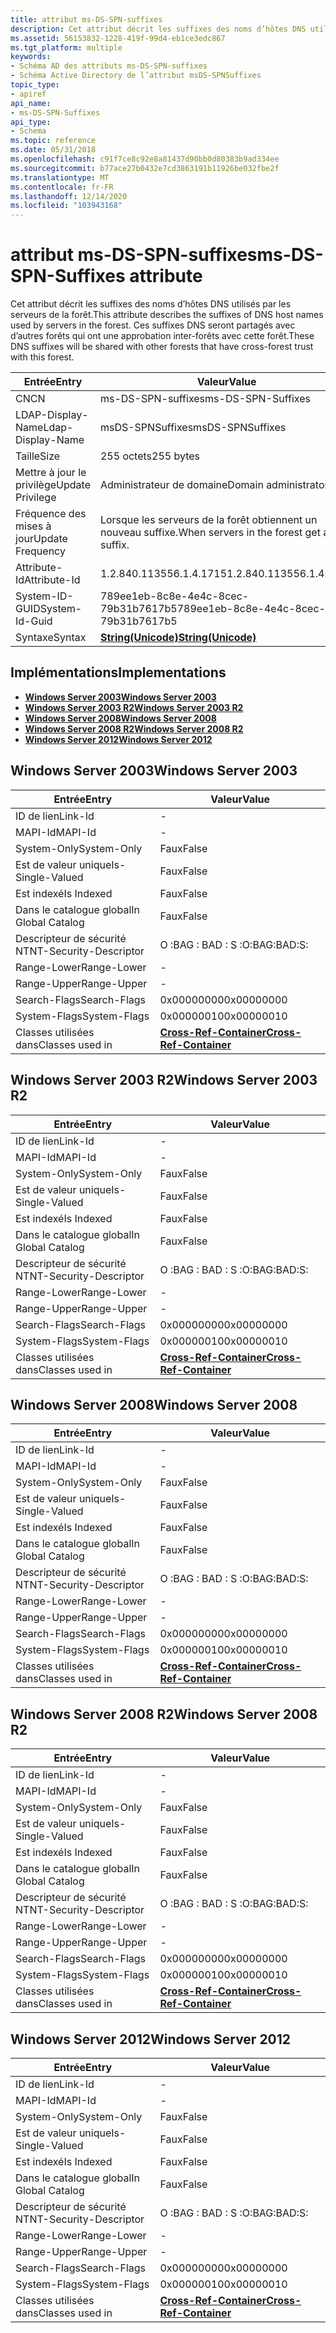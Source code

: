```yaml
---
title: attribut ms-DS-SPN-suffixes
description: Cet attribut décrit les suffixes des noms d’hôtes DNS utilisés par les serveurs de la forêt. Ces suffixes DNS seront partagés avec d’autres forêts qui ont une approbation inter-forêts avec cette forêt.
ms.assetid: 56153832-1228-419f-99d4-eb1ce3edc867
ms.tgt_platform: multiple
keywords:
- Schéma AD des attributs ms-DS-SPN-suffixes
- Schéma Active Directory de l’attribut msDS-SPNSuffixes
topic_type:
- apiref
api_name:
- ms-DS-SPN-Suffixes
api_type:
- Schema
ms.topic: reference
ms.date: 05/31/2018
ms.openlocfilehash: c91f7ce8c92e8a81437d90bb0d80383b9ad334ee
ms.sourcegitcommit: b77ace27b0432e7cd3863191b11926be032fbe2f
ms.translationtype: MT
ms.contentlocale: fr-FR
ms.lasthandoff: 12/14/2020
ms.locfileid: "103943168"
---
```

# <a name="ms-ds-spn-suffixes-attribute"></a><span data-ttu-id="b7e9b-106">attribut ms-DS-SPN-suffixes</span><span class="sxs-lookup"><span data-stu-id="b7e9b-106">ms-DS-SPN-Suffixes attribute</span></span>

<span data-ttu-id="b7e9b-107">Cet attribut décrit les suffixes des noms d’hôtes DNS utilisés par les serveurs de la forêt.</span><span class="sxs-lookup"><span data-stu-id="b7e9b-107">This attribute describes the suffixes of DNS host names used by servers in the forest.</span></span> <span data-ttu-id="b7e9b-108">Ces suffixes DNS seront partagés avec d’autres forêts qui ont une approbation inter-forêts avec cette forêt.</span><span class="sxs-lookup"><span data-stu-id="b7e9b-108">These DNS suffixes will be shared with other forests that have cross-forest trust with this forest.</span></span>



| <span data-ttu-id="b7e9b-109">Entrée</span><span class="sxs-lookup"><span data-stu-id="b7e9b-109">Entry</span></span> | <span data-ttu-id="b7e9b-110">Valeur</span><span class="sxs-lookup"><span data-stu-id="b7e9b-110">Value</span></span> |
|-------------------|----------------------------------------------|
| <span data-ttu-id="b7e9b-111">CN</span><span class="sxs-lookup"><span data-stu-id="b7e9b-111">CN</span></span>                | <span data-ttu-id="b7e9b-112">ms-DS-SPN-suffixes</span><span class="sxs-lookup"><span data-stu-id="b7e9b-112">ms-DS-SPN-Suffixes</span></span>                           |
| <span data-ttu-id="b7e9b-113">LDAP-Display-Name</span><span class="sxs-lookup"><span data-stu-id="b7e9b-113">Ldap-Display-Name</span></span> | <span data-ttu-id="b7e9b-114">msDS-SPNSuffixes</span><span class="sxs-lookup"><span data-stu-id="b7e9b-114">msDS-SPNSuffixes</span></span>                             |
| <span data-ttu-id="b7e9b-115">Taille</span><span class="sxs-lookup"><span data-stu-id="b7e9b-115">Size</span></span>              | <span data-ttu-id="b7e9b-116">255 octets</span><span class="sxs-lookup"><span data-stu-id="b7e9b-116">255 bytes</span></span>                                    |
| <span data-ttu-id="b7e9b-117">Mettre à jour le privilège</span><span class="sxs-lookup"><span data-stu-id="b7e9b-117">Update Privilege</span></span>  | <span data-ttu-id="b7e9b-118">Administrateur de domaine</span><span class="sxs-lookup"><span data-stu-id="b7e9b-118">Domain administrator</span></span>                         |
| <span data-ttu-id="b7e9b-119">Fréquence des mises à jour</span><span class="sxs-lookup"><span data-stu-id="b7e9b-119">Update Frequency</span></span>  | <span data-ttu-id="b7e9b-120">Lorsque les serveurs de la forêt obtiennent un nouveau suffixe.</span><span class="sxs-lookup"><span data-stu-id="b7e9b-120">When servers in the forest get a new suffix.</span></span> |
| <span data-ttu-id="b7e9b-121">Attribute-Id</span><span class="sxs-lookup"><span data-stu-id="b7e9b-121">Attribute-Id</span></span>      | <span data-ttu-id="b7e9b-122">1.2.840.113556.1.4.1715</span><span class="sxs-lookup"><span data-stu-id="b7e9b-122">1.2.840.113556.1.4.1715</span></span>                      |
| <span data-ttu-id="b7e9b-123">System-ID-GUID</span><span class="sxs-lookup"><span data-stu-id="b7e9b-123">System-Id-Guid</span></span>    | <span data-ttu-id="b7e9b-124">789ee1eb-8c8e-4e4c-8cec-79b31b7617b5</span><span class="sxs-lookup"><span data-stu-id="b7e9b-124">789ee1eb-8c8e-4e4c-8cec-79b31b7617b5</span></span>         |
| <span data-ttu-id="b7e9b-125">Syntaxe</span><span class="sxs-lookup"><span data-stu-id="b7e9b-125">Syntax</span></span>            | [<span data-ttu-id="b7e9b-126">**String(Unicode)**</span><span class="sxs-lookup"><span data-stu-id="b7e9b-126">**String(Unicode)**</span></span>](s-string-unicode.md)  |



## <a name="implementations"></a><span data-ttu-id="b7e9b-127">Implémentations</span><span class="sxs-lookup"><span data-stu-id="b7e9b-127">Implementations</span></span>

-   [<span data-ttu-id="b7e9b-128">**Windows Server 2003**</span><span class="sxs-lookup"><span data-stu-id="b7e9b-128">**Windows Server 2003**</span></span>](#windows-server-2003)
-   [<span data-ttu-id="b7e9b-129">**Windows Server 2003 R2**</span><span class="sxs-lookup"><span data-stu-id="b7e9b-129">**Windows Server 2003 R2**</span></span>](#windows-server-2003-r2)
-   [<span data-ttu-id="b7e9b-130">**Windows Server 2008**</span><span class="sxs-lookup"><span data-stu-id="b7e9b-130">**Windows Server 2008**</span></span>](#windows-server-2008)
-   [<span data-ttu-id="b7e9b-131">**Windows Server 2008 R2**</span><span class="sxs-lookup"><span data-stu-id="b7e9b-131">**Windows Server 2008 R2**</span></span>](#windows-server-2008-r2)
-   [<span data-ttu-id="b7e9b-132">**Windows Server 2012**</span><span class="sxs-lookup"><span data-stu-id="b7e9b-132">**Windows Server 2012**</span></span>](#windows-server-2012)

## <a name="windows-server-2003"></a><span data-ttu-id="b7e9b-133">Windows Server 2003</span><span class="sxs-lookup"><span data-stu-id="b7e9b-133">Windows Server 2003</span></span>



| <span data-ttu-id="b7e9b-134">Entrée</span><span class="sxs-lookup"><span data-stu-id="b7e9b-134">Entry</span></span> | <span data-ttu-id="b7e9b-135">Valeur</span><span class="sxs-lookup"><span data-stu-id="b7e9b-135">Value</span></span> |
|------------------------|---------------------------------------------------------------|
| <span data-ttu-id="b7e9b-136">ID de lien</span><span class="sxs-lookup"><span data-stu-id="b7e9b-136">Link-Id</span></span>                | \-                                                            |
| <span data-ttu-id="b7e9b-137">MAPI-Id</span><span class="sxs-lookup"><span data-stu-id="b7e9b-137">MAPI-Id</span></span>                | \-                                                            |
| <span data-ttu-id="b7e9b-138">System-Only</span><span class="sxs-lookup"><span data-stu-id="b7e9b-138">System-Only</span></span>            | <span data-ttu-id="b7e9b-139">Faux</span><span class="sxs-lookup"><span data-stu-id="b7e9b-139">False</span></span>                                                         |
| <span data-ttu-id="b7e9b-140">Est de valeur unique</span><span class="sxs-lookup"><span data-stu-id="b7e9b-140">Is-Single-Valued</span></span>       | <span data-ttu-id="b7e9b-141">Faux</span><span class="sxs-lookup"><span data-stu-id="b7e9b-141">False</span></span>                                                         |
| <span data-ttu-id="b7e9b-142">Est indexé</span><span class="sxs-lookup"><span data-stu-id="b7e9b-142">Is Indexed</span></span>             | <span data-ttu-id="b7e9b-143">Faux</span><span class="sxs-lookup"><span data-stu-id="b7e9b-143">False</span></span>                                                         |
| <span data-ttu-id="b7e9b-144">Dans le catalogue global</span><span class="sxs-lookup"><span data-stu-id="b7e9b-144">In Global Catalog</span></span>      | <span data-ttu-id="b7e9b-145">Faux</span><span class="sxs-lookup"><span data-stu-id="b7e9b-145">False</span></span>                                                         |
| <span data-ttu-id="b7e9b-146">Descripteur de sécurité NT</span><span class="sxs-lookup"><span data-stu-id="b7e9b-146">NT-Security-Descriptor</span></span> | <span data-ttu-id="b7e9b-147">O :BAG : BAD : S :</span><span class="sxs-lookup"><span data-stu-id="b7e9b-147">O:BAG:BAD:S:</span></span>                                                  |
| <span data-ttu-id="b7e9b-148">Range-Lower</span><span class="sxs-lookup"><span data-stu-id="b7e9b-148">Range-Lower</span></span>            | \-                                                            |
| <span data-ttu-id="b7e9b-149">Range-Upper</span><span class="sxs-lookup"><span data-stu-id="b7e9b-149">Range-Upper</span></span>            | \-                                                            |
| <span data-ttu-id="b7e9b-150">Search-Flags</span><span class="sxs-lookup"><span data-stu-id="b7e9b-150">Search-Flags</span></span>           | <span data-ttu-id="b7e9b-151">0x00000000</span><span class="sxs-lookup"><span data-stu-id="b7e9b-151">0x00000000</span></span>                                                    |
| <span data-ttu-id="b7e9b-152">System-Flags</span><span class="sxs-lookup"><span data-stu-id="b7e9b-152">System-Flags</span></span>           | <span data-ttu-id="b7e9b-153">0x00000010</span><span class="sxs-lookup"><span data-stu-id="b7e9b-153">0x00000010</span></span>                                                    |
| <span data-ttu-id="b7e9b-154">Classes utilisées dans</span><span class="sxs-lookup"><span data-stu-id="b7e9b-154">Classes used in</span></span>        | [<span data-ttu-id="b7e9b-155">**Cross-Ref-Container**</span><span class="sxs-lookup"><span data-stu-id="b7e9b-155">**Cross-Ref-Container**</span></span>](c-crossrefcontainer.md)<br/> |



## <a name="windows-server-2003-r2"></a><span data-ttu-id="b7e9b-156">Windows Server 2003 R2</span><span class="sxs-lookup"><span data-stu-id="b7e9b-156">Windows Server 2003 R2</span></span>



| <span data-ttu-id="b7e9b-157">Entrée</span><span class="sxs-lookup"><span data-stu-id="b7e9b-157">Entry</span></span> | <span data-ttu-id="b7e9b-158">Valeur</span><span class="sxs-lookup"><span data-stu-id="b7e9b-158">Value</span></span> |
|------------------------|---------------------------------------------------------------|
| <span data-ttu-id="b7e9b-159">ID de lien</span><span class="sxs-lookup"><span data-stu-id="b7e9b-159">Link-Id</span></span>                | \-                                                            |
| <span data-ttu-id="b7e9b-160">MAPI-Id</span><span class="sxs-lookup"><span data-stu-id="b7e9b-160">MAPI-Id</span></span>                | \-                                                            |
| <span data-ttu-id="b7e9b-161">System-Only</span><span class="sxs-lookup"><span data-stu-id="b7e9b-161">System-Only</span></span>            | <span data-ttu-id="b7e9b-162">Faux</span><span class="sxs-lookup"><span data-stu-id="b7e9b-162">False</span></span>                                                         |
| <span data-ttu-id="b7e9b-163">Est de valeur unique</span><span class="sxs-lookup"><span data-stu-id="b7e9b-163">Is-Single-Valued</span></span>       | <span data-ttu-id="b7e9b-164">Faux</span><span class="sxs-lookup"><span data-stu-id="b7e9b-164">False</span></span>                                                         |
| <span data-ttu-id="b7e9b-165">Est indexé</span><span class="sxs-lookup"><span data-stu-id="b7e9b-165">Is Indexed</span></span>             | <span data-ttu-id="b7e9b-166">Faux</span><span class="sxs-lookup"><span data-stu-id="b7e9b-166">False</span></span>                                                         |
| <span data-ttu-id="b7e9b-167">Dans le catalogue global</span><span class="sxs-lookup"><span data-stu-id="b7e9b-167">In Global Catalog</span></span>      | <span data-ttu-id="b7e9b-168">Faux</span><span class="sxs-lookup"><span data-stu-id="b7e9b-168">False</span></span>                                                         |
| <span data-ttu-id="b7e9b-169">Descripteur de sécurité NT</span><span class="sxs-lookup"><span data-stu-id="b7e9b-169">NT-Security-Descriptor</span></span> | <span data-ttu-id="b7e9b-170">O :BAG : BAD : S :</span><span class="sxs-lookup"><span data-stu-id="b7e9b-170">O:BAG:BAD:S:</span></span>                                                  |
| <span data-ttu-id="b7e9b-171">Range-Lower</span><span class="sxs-lookup"><span data-stu-id="b7e9b-171">Range-Lower</span></span>            | \-                                                            |
| <span data-ttu-id="b7e9b-172">Range-Upper</span><span class="sxs-lookup"><span data-stu-id="b7e9b-172">Range-Upper</span></span>            | \-                                                            |
| <span data-ttu-id="b7e9b-173">Search-Flags</span><span class="sxs-lookup"><span data-stu-id="b7e9b-173">Search-Flags</span></span>           | <span data-ttu-id="b7e9b-174">0x00000000</span><span class="sxs-lookup"><span data-stu-id="b7e9b-174">0x00000000</span></span>                                                    |
| <span data-ttu-id="b7e9b-175">System-Flags</span><span class="sxs-lookup"><span data-stu-id="b7e9b-175">System-Flags</span></span>           | <span data-ttu-id="b7e9b-176">0x00000010</span><span class="sxs-lookup"><span data-stu-id="b7e9b-176">0x00000010</span></span>                                                    |
| <span data-ttu-id="b7e9b-177">Classes utilisées dans</span><span class="sxs-lookup"><span data-stu-id="b7e9b-177">Classes used in</span></span>        | [<span data-ttu-id="b7e9b-178">**Cross-Ref-Container**</span><span class="sxs-lookup"><span data-stu-id="b7e9b-178">**Cross-Ref-Container**</span></span>](c-crossrefcontainer.md)<br/> |



## <a name="windows-server-2008"></a><span data-ttu-id="b7e9b-179">Windows Server 2008</span><span class="sxs-lookup"><span data-stu-id="b7e9b-179">Windows Server 2008</span></span>



| <span data-ttu-id="b7e9b-180">Entrée</span><span class="sxs-lookup"><span data-stu-id="b7e9b-180">Entry</span></span> | <span data-ttu-id="b7e9b-181">Valeur</span><span class="sxs-lookup"><span data-stu-id="b7e9b-181">Value</span></span> |
|------------------------|---------------------------------------------------------------|
| <span data-ttu-id="b7e9b-182">ID de lien</span><span class="sxs-lookup"><span data-stu-id="b7e9b-182">Link-Id</span></span>                | \-                                                            |
| <span data-ttu-id="b7e9b-183">MAPI-Id</span><span class="sxs-lookup"><span data-stu-id="b7e9b-183">MAPI-Id</span></span>                | \-                                                            |
| <span data-ttu-id="b7e9b-184">System-Only</span><span class="sxs-lookup"><span data-stu-id="b7e9b-184">System-Only</span></span>            | <span data-ttu-id="b7e9b-185">Faux</span><span class="sxs-lookup"><span data-stu-id="b7e9b-185">False</span></span>                                                         |
| <span data-ttu-id="b7e9b-186">Est de valeur unique</span><span class="sxs-lookup"><span data-stu-id="b7e9b-186">Is-Single-Valued</span></span>       | <span data-ttu-id="b7e9b-187">Faux</span><span class="sxs-lookup"><span data-stu-id="b7e9b-187">False</span></span>                                                         |
| <span data-ttu-id="b7e9b-188">Est indexé</span><span class="sxs-lookup"><span data-stu-id="b7e9b-188">Is Indexed</span></span>             | <span data-ttu-id="b7e9b-189">Faux</span><span class="sxs-lookup"><span data-stu-id="b7e9b-189">False</span></span>                                                         |
| <span data-ttu-id="b7e9b-190">Dans le catalogue global</span><span class="sxs-lookup"><span data-stu-id="b7e9b-190">In Global Catalog</span></span>      | <span data-ttu-id="b7e9b-191">Faux</span><span class="sxs-lookup"><span data-stu-id="b7e9b-191">False</span></span>                                                         |
| <span data-ttu-id="b7e9b-192">Descripteur de sécurité NT</span><span class="sxs-lookup"><span data-stu-id="b7e9b-192">NT-Security-Descriptor</span></span> | <span data-ttu-id="b7e9b-193">O :BAG : BAD : S :</span><span class="sxs-lookup"><span data-stu-id="b7e9b-193">O:BAG:BAD:S:</span></span>                                                  |
| <span data-ttu-id="b7e9b-194">Range-Lower</span><span class="sxs-lookup"><span data-stu-id="b7e9b-194">Range-Lower</span></span>            | \-                                                            |
| <span data-ttu-id="b7e9b-195">Range-Upper</span><span class="sxs-lookup"><span data-stu-id="b7e9b-195">Range-Upper</span></span>            | \-                                                            |
| <span data-ttu-id="b7e9b-196">Search-Flags</span><span class="sxs-lookup"><span data-stu-id="b7e9b-196">Search-Flags</span></span>           | <span data-ttu-id="b7e9b-197">0x00000000</span><span class="sxs-lookup"><span data-stu-id="b7e9b-197">0x00000000</span></span>                                                    |
| <span data-ttu-id="b7e9b-198">System-Flags</span><span class="sxs-lookup"><span data-stu-id="b7e9b-198">System-Flags</span></span>           | <span data-ttu-id="b7e9b-199">0x00000010</span><span class="sxs-lookup"><span data-stu-id="b7e9b-199">0x00000010</span></span>                                                    |
| <span data-ttu-id="b7e9b-200">Classes utilisées dans</span><span class="sxs-lookup"><span data-stu-id="b7e9b-200">Classes used in</span></span>        | [<span data-ttu-id="b7e9b-201">**Cross-Ref-Container**</span><span class="sxs-lookup"><span data-stu-id="b7e9b-201">**Cross-Ref-Container**</span></span>](c-crossrefcontainer.md)<br/> |



## <a name="windows-server-2008-r2"></a><span data-ttu-id="b7e9b-202">Windows Server 2008 R2</span><span class="sxs-lookup"><span data-stu-id="b7e9b-202">Windows Server 2008 R2</span></span>



| <span data-ttu-id="b7e9b-203">Entrée</span><span class="sxs-lookup"><span data-stu-id="b7e9b-203">Entry</span></span> | <span data-ttu-id="b7e9b-204">Valeur</span><span class="sxs-lookup"><span data-stu-id="b7e9b-204">Value</span></span> |
|------------------------|---------------------------------------------------------------|
| <span data-ttu-id="b7e9b-205">ID de lien</span><span class="sxs-lookup"><span data-stu-id="b7e9b-205">Link-Id</span></span>                | \-                                                            |
| <span data-ttu-id="b7e9b-206">MAPI-Id</span><span class="sxs-lookup"><span data-stu-id="b7e9b-206">MAPI-Id</span></span>                | \-                                                            |
| <span data-ttu-id="b7e9b-207">System-Only</span><span class="sxs-lookup"><span data-stu-id="b7e9b-207">System-Only</span></span>            | <span data-ttu-id="b7e9b-208">Faux</span><span class="sxs-lookup"><span data-stu-id="b7e9b-208">False</span></span>                                                         |
| <span data-ttu-id="b7e9b-209">Est de valeur unique</span><span class="sxs-lookup"><span data-stu-id="b7e9b-209">Is-Single-Valued</span></span>       | <span data-ttu-id="b7e9b-210">Faux</span><span class="sxs-lookup"><span data-stu-id="b7e9b-210">False</span></span>                                                         |
| <span data-ttu-id="b7e9b-211">Est indexé</span><span class="sxs-lookup"><span data-stu-id="b7e9b-211">Is Indexed</span></span>             | <span data-ttu-id="b7e9b-212">Faux</span><span class="sxs-lookup"><span data-stu-id="b7e9b-212">False</span></span>                                                         |
| <span data-ttu-id="b7e9b-213">Dans le catalogue global</span><span class="sxs-lookup"><span data-stu-id="b7e9b-213">In Global Catalog</span></span>      | <span data-ttu-id="b7e9b-214">Faux</span><span class="sxs-lookup"><span data-stu-id="b7e9b-214">False</span></span>                                                         |
| <span data-ttu-id="b7e9b-215">Descripteur de sécurité NT</span><span class="sxs-lookup"><span data-stu-id="b7e9b-215">NT-Security-Descriptor</span></span> | <span data-ttu-id="b7e9b-216">O :BAG : BAD : S :</span><span class="sxs-lookup"><span data-stu-id="b7e9b-216">O:BAG:BAD:S:</span></span>                                                  |
| <span data-ttu-id="b7e9b-217">Range-Lower</span><span class="sxs-lookup"><span data-stu-id="b7e9b-217">Range-Lower</span></span>            | \-                                                            |
| <span data-ttu-id="b7e9b-218">Range-Upper</span><span class="sxs-lookup"><span data-stu-id="b7e9b-218">Range-Upper</span></span>            | \-                                                            |
| <span data-ttu-id="b7e9b-219">Search-Flags</span><span class="sxs-lookup"><span data-stu-id="b7e9b-219">Search-Flags</span></span>           | <span data-ttu-id="b7e9b-220">0x00000000</span><span class="sxs-lookup"><span data-stu-id="b7e9b-220">0x00000000</span></span>                                                    |
| <span data-ttu-id="b7e9b-221">System-Flags</span><span class="sxs-lookup"><span data-stu-id="b7e9b-221">System-Flags</span></span>           | <span data-ttu-id="b7e9b-222">0x00000010</span><span class="sxs-lookup"><span data-stu-id="b7e9b-222">0x00000010</span></span>                                                    |
| <span data-ttu-id="b7e9b-223">Classes utilisées dans</span><span class="sxs-lookup"><span data-stu-id="b7e9b-223">Classes used in</span></span>        | [<span data-ttu-id="b7e9b-224">**Cross-Ref-Container**</span><span class="sxs-lookup"><span data-stu-id="b7e9b-224">**Cross-Ref-Container**</span></span>](c-crossrefcontainer.md)<br/> |



## <a name="windows-server-2012"></a><span data-ttu-id="b7e9b-225">Windows Server 2012</span><span class="sxs-lookup"><span data-stu-id="b7e9b-225">Windows Server 2012</span></span>



| <span data-ttu-id="b7e9b-226">Entrée</span><span class="sxs-lookup"><span data-stu-id="b7e9b-226">Entry</span></span> | <span data-ttu-id="b7e9b-227">Valeur</span><span class="sxs-lookup"><span data-stu-id="b7e9b-227">Value</span></span> |
|------------------------|---------------------------------------------------------------|
| <span data-ttu-id="b7e9b-228">ID de lien</span><span class="sxs-lookup"><span data-stu-id="b7e9b-228">Link-Id</span></span>                | \-                                                            |
| <span data-ttu-id="b7e9b-229">MAPI-Id</span><span class="sxs-lookup"><span data-stu-id="b7e9b-229">MAPI-Id</span></span>                | \-                                                            |
| <span data-ttu-id="b7e9b-230">System-Only</span><span class="sxs-lookup"><span data-stu-id="b7e9b-230">System-Only</span></span>            | <span data-ttu-id="b7e9b-231">Faux</span><span class="sxs-lookup"><span data-stu-id="b7e9b-231">False</span></span>                                                         |
| <span data-ttu-id="b7e9b-232">Est de valeur unique</span><span class="sxs-lookup"><span data-stu-id="b7e9b-232">Is-Single-Valued</span></span>       | <span data-ttu-id="b7e9b-233">Faux</span><span class="sxs-lookup"><span data-stu-id="b7e9b-233">False</span></span>                                                         |
| <span data-ttu-id="b7e9b-234">Est indexé</span><span class="sxs-lookup"><span data-stu-id="b7e9b-234">Is Indexed</span></span>             | <span data-ttu-id="b7e9b-235">Faux</span><span class="sxs-lookup"><span data-stu-id="b7e9b-235">False</span></span>                                                         |
| <span data-ttu-id="b7e9b-236">Dans le catalogue global</span><span class="sxs-lookup"><span data-stu-id="b7e9b-236">In Global Catalog</span></span>      | <span data-ttu-id="b7e9b-237">Faux</span><span class="sxs-lookup"><span data-stu-id="b7e9b-237">False</span></span>                                                         |
| <span data-ttu-id="b7e9b-238">Descripteur de sécurité NT</span><span class="sxs-lookup"><span data-stu-id="b7e9b-238">NT-Security-Descriptor</span></span> | <span data-ttu-id="b7e9b-239">O :BAG : BAD : S :</span><span class="sxs-lookup"><span data-stu-id="b7e9b-239">O:BAG:BAD:S:</span></span>                                                  |
| <span data-ttu-id="b7e9b-240">Range-Lower</span><span class="sxs-lookup"><span data-stu-id="b7e9b-240">Range-Lower</span></span>            | \-                                                            |
| <span data-ttu-id="b7e9b-241">Range-Upper</span><span class="sxs-lookup"><span data-stu-id="b7e9b-241">Range-Upper</span></span>            | \-                                                            |
| <span data-ttu-id="b7e9b-242">Search-Flags</span><span class="sxs-lookup"><span data-stu-id="b7e9b-242">Search-Flags</span></span>           | <span data-ttu-id="b7e9b-243">0x00000000</span><span class="sxs-lookup"><span data-stu-id="b7e9b-243">0x00000000</span></span>                                                    |
| <span data-ttu-id="b7e9b-244">System-Flags</span><span class="sxs-lookup"><span data-stu-id="b7e9b-244">System-Flags</span></span>           | <span data-ttu-id="b7e9b-245">0x00000010</span><span class="sxs-lookup"><span data-stu-id="b7e9b-245">0x00000010</span></span>                                                    |
| <span data-ttu-id="b7e9b-246">Classes utilisées dans</span><span class="sxs-lookup"><span data-stu-id="b7e9b-246">Classes used in</span></span>        | [<span data-ttu-id="b7e9b-247">**Cross-Ref-Container**</span><span class="sxs-lookup"><span data-stu-id="b7e9b-247">**Cross-Ref-Container**</span></span>](c-crossrefcontainer.md)<br/> |



 

 






